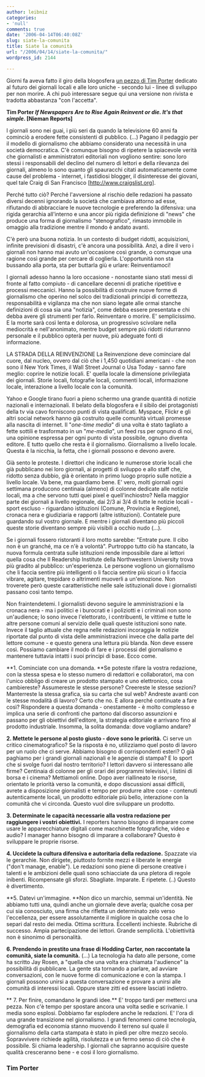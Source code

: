 ```yaml
---
author: leibniz
categories:
- 'null'
comments: true
date: '2006-04-14T06:40:08Z'
slug: siate-la-comunita
title: Siate la comunità
url: "/2006/04/14/siate-la-comunita/"
wordpress_id: 2144

---
```

Giorni fa aveva fatto il giro della blogosfera [un pezzo di Tim Porter](http://www.timporter.com/firstdraft/archives/000543.html) dedicato al futuro dei giornali locali e alle loro uniche - secondo lui - linee di sviluppo per non morire. A chi può interessare segue qui una versione non rivista e tradotta abbastanza "con l'accetta".<!--more-->



**Tim Porter
_If Newspapers Are to Rise Again Reinvent or die.
It's that simple_. [Nieman Reports]**

I giornali sono nei guai, i più seri da quando la televisione 60 anni fa cominciò a erodere fette consistenti di pubblico. (...) Pagano il pedaggio per il modello di giornalismo che abbiamo considerato una necessità in una società democratica.  C'è comunque bisogno di ripetere la spiacevole verità che giornalisti e amministratori editoriali non vogliono sentire: sono loro stessi i responsabili del declino del numero di lettori e della rilevanza dei giornali, almeno lo sono quanto gli spauracchi citati automaticamente come cause del problema - internet, i fastidiosi blogger, il disinteresse dei giovani, quel tale Craig di San Francisco [http://www.craigslist.org].

Perché tutto ciò? Perché l'avversione al rischio delle redazioni ha passato diversi decenni ignorando la società che cambiava attorno ad esse, rifiutando di abbracciare le nuove tecnologie e preferendo la difensiva: una rigida gerarchia all'interno e una ancor più rigida definizione di "news" che produce una forma di giornalismo "stenografico", rimasto immobile in omaggio alla tradizione mentre il mondo è andato avanti.

C'è però una buona notizia. In un contesto di budget ridotti, acquisizioni, infinite previsioni di disastri, c'è ancora una possibilità. Anzi, a dire il vero i giornali non hanno mai avuto un'occasione così grande, o comunque una ragione così grande per cercare di coglierla. L'opportunità non sta bussando alla porta, sta per buttarla giù e urlare: Reinventiamoci!

I giornali adesso hanno la loro occasione - nonostante siano stati messi di fronte al fatto compiuto - di cancellare decenni di pratiche ripetitive e processi meccanici. Hanno la possibilità di costruire nuove forme di giornalismo che operino nel solco dei tradizionali princìpi di correttezza, responsabilità e vigilanza ma che non siano legate alle ormai stanche definizioni di cosa sia una "notizia", come debba essere presentata e chi debba avere gli strumenti per farlo. Reinventare o morire. E' semplicissimo. E la morte sarà così lenta e dolorosa, un progressivo scivolare nella mediocrità e nell'anonimato, mentre budget sempre più ridotti ridurranno personale e il pubblico opterà per nuove, più adeguate fonti di informazione.

LA STRADA DELLA REINVENZIONE
La Reinvenzione deve cominciare dal cuore, dal nucleo, ovvero dal ciò che i 1,450 quotidiani americani - che non sono il New York Times, il Wall Street Journal o Usa Today - sanno fare meglio: coprire le notizie locali.  E' quella locale la dimensione privilegiata dei giornali. Storie locali, fotografie locali, commenti locali, informazione locale, interazione a livello locale con la comunità.

Yahoo e Google  tirano fuori a pieno schermo una grande quantità di notizie nazionali e internazionali. Il belato della blogosfera e il sibilo dei protagonisti della tv via cavo forniscono punti di vista qualificati. Myspace, Flickr e gli altri social network hanno già costruito quelle comunità virtuali promesse alla nascita di internet. Il "_one-time media_" di una volta è stato tagliato a fette sottili e trasformato in un "_me-media_", un feed rss per ognuno di noi, una opinione espressa per ogni punto di vista possibile, ognuno diventa editore.  E tutto quello che resta è il giornalismo. Giornalismo a livello locale. Questa è la nicchia, la fetta, che i giornali possono e devono avere.

Già sento le proteste. I direttori che indicano le numerose storie locali che già pubblicano nei loro giornali, ai progetti di sviluppo  e allo staff che, ridotto senza dubbio, già è orientato in primo luogo proprio sulle notizie a livello locale. Va bene, ma guardiamo bene. E' vero, molti giornali ogni settimana producono centinaia (almeno) di colonne dedicate alle notizie locali, ma a che servono tutti quei pixel e quell'inchiostro? Nella maggior parte dei giornali a livello regionale, dai 2/3 ai 3/4 di tutte le notizie locali - sport escluso - riguardano istituzioni (Comune, Provincia e Regione), cronaca nera e giudiziaria e rapporti (altre istituzioni). Contatele pure guardando sul vostro giornale. E mentre i giornali diventano più piccoli queste storie diventano sempre più visibili a occhio nudo (...).

Se i giornali fossero ristoranti il loro motto sarebbe: "Entrate pure. Il cibo non è un granché, ma ce n'è a volontà".  Purtroppo tutto ciò ha stancato, la nuova formula centrata sulle istituzioni rende impossibile dare ai lettori quella cosa che Il Readership Institute della Northwestern University trova più gradito al pubblico: un'esperienza. Le persone vogliono un giornalismo che li faccia sentire più intelligenti o li faccia sentire più sicuri o li faccia vibrare, agitare, trepidare o altrimenti muoverli a un'emozione. Non troverete però queste caratteristiche nelle sale istituzionali dove i giornalisti passano così tanto tempo.

Non fraintendetemi. I giornalisti devono seguire le amministrazioni e la cronaca nera - ma i politici e i burocrati e i poliziotti e i criminali non sono un'audience; lo sono invece l'elettorato, i contribuenti, le vittime e tutte le altre persone comuni al servizio delle quali queste istituzioni sono nate. Invece il taglio attuale che regna nelle redazioni incoraggia le notizie riportate dal punto di vista delle amministrazioni invece che dalla parte del lettore comune - e questo genera una lettura più blanda.  Non deve essere così. Possiamo cambiare il modo di fare e i processi del giornalismo e mantenere tuttavia intatti i suoi principi di base. Ecco come.

**1. Cominciate con una domanda. **Se poteste rifare la vostra redazione, con la stessa spesa e lo stesso numero di redattori e collaboratori, ma con l'unico obbligo di creare un prodotto stampato e uno elettronico, cosa cambiereste? Assumereste le stesse persone? Creereste le stesse sezioni? Manterreste la stessa grafica, sia su carta che sul web? Andreste avanti con le stesse modalità di lavoro? Certo che no. E allora perché continuate a fare così?  Rispondere a questa domanda - onestamente - è molto complesso e implica una serie di confronti che partono dal discorso assunzioni e passano per gli obiettivi dell'editore, la strategia editoriale e arrivano fino al prodotto industriale. Insomma, la solita domanda: dove vogliamo andare?

**2. Mettete le persone al posto giusto - dove sono le priorità.** Ci serve un critico cinematografico? Se la risposta è no, utilizziamo quel posto di lavoro per un ruolo che ci serve. Abbiamo bisogno di corrispondenti esteri? O già paghiamo per i grandi giornali nazionali e le agenzie di stampa? E lo sport che si svolge fuori dal nostro territorio? I lettori davvero si interessano alle firme? Centinaia di colonne per gli orari dei programmi televisivi, i listini di borsa e i cinema? Mettiamoli online.  Dopo aver riallineato le risorse, orientato le priorità verso la comunità, e dopo discussioni assai difficili, avrete a disposizione giornalisti e tempo per produrre altre cose - contenuti autenticamente locali, un prodotto editoriale più bello, interazione con la comunità che vi circonda. Questo vuol dire sviluppare un prodotto.

**3. Determinate le capacità necessarie alla vostra redazione per raggiungere i vostri obiettivi.** I reporters hanno bisogno di imparare come usare le apparecchiature digitali come macchinette fotografiche, video e audio? I manager hanno bisogno di imparare a collaborare? Questo è sviluppare le proprie risorse.

**4. Uccidete la cultura difensiva e autoritaria della redazione.** Spazzate via le gerarchie. Non dirigete, piuttosto fornite mezzi e liberate le energie ("don't manage, enable"). Le redazioni sono piene di persone creative i talenti e le ambizioni delle quali sono schiacciate da una pletora di regole inibenti. Ricompensate gli sforzi. Sbagliate. Imparate. E ripetete. (..) Questo è divertimento.

**5. Datevi un'immagine. **Non dico un marchio, semmai un'identità. Ne abbiamo tutti una, quindi anche un giornale deve averla; qualche cosa per cui sia conosciuto, una firma che rifletta un determinato zelo verso l'eccellenza, per essere assolutamente il migliore in qualche cosa che lo separi dal resto dei media. Ottima scrittura. Eccellenti inchieste. Rubriche di successo. Ampia partecipazione dei lettori. Grande semplicità. L'obiettività non è sinonimo di personalità.

**6. Prendendo in prestito una frase di Hodding Carter, non raccontate la comunità, siate la comunità.** (...) La tecnologia ha dato alle persone, come ha scritto Jay Rosen, a "quella che una volta era chiamata l'audience" la possibilità di pubblicare. La gente sta tornando a parlare, ad avviare conversazioni, con le nuove forme di comunicazione e con la stampa. I giornali possono unirsi a questa conversazione e provare a unirsi alle comunità di interessi locali. Oppure stare zitti ed essere lasciati indietro.

**  7. Per finire, comandano le grandi idee.** E' troppo tardi per metterci una pezza. Non c'è tempo per spostare ancora una volta sedie e scrivanie. I media sono esplosi. Dobbiamo far esplodere anche le redazioni.  E' l'ora di una grande transizione nel giornalismo. I grandi fenomeni come tecnologia, demografia ed economia stanno muovendo il terreno sul quale il giornalismo della carta stampata è stato in piedi per oltre mezzo secolo. Sopravvivere richiede agilità, risolutezza e un fermo senso di ciò che è possibile. Si chiama leadership. I giornali che sapranno acquisire queste qualità cresceranno bene - e così il loro giornalismo.


### Tim Porter
